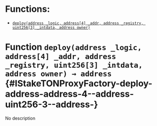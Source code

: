 # Functions:

- [`deploy(address _logic, address[4] _addr, address _registry, uint256[3] _intdata, address owner)`](#IStakeTONProxyFactory-deploy-address-address-4--address-uint256-3--address-)

# Function `deploy(address _logic, address[4] _addr, address _registry, uint256[3] _intdata, address owner) → address` {#IStakeTONProxyFactory-deploy-address-address-4--address-uint256-3--address-}

No description
